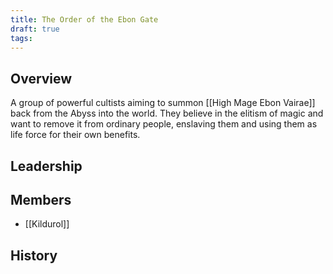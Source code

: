 ```yaml
---
title: The Order of the Ebon Gate
draft: true
tags:
---
```

## Overview
A group of powerful cultists aiming to summon [[High Mage Ebon Vairae]] back from the Abyss into the world. They believe in the elitism of magic and want to remove it from ordinary people, enslaving them and using them as life force for their own benefits.
## Leadership

## Members
- [[Kildurol]] 
## History  
